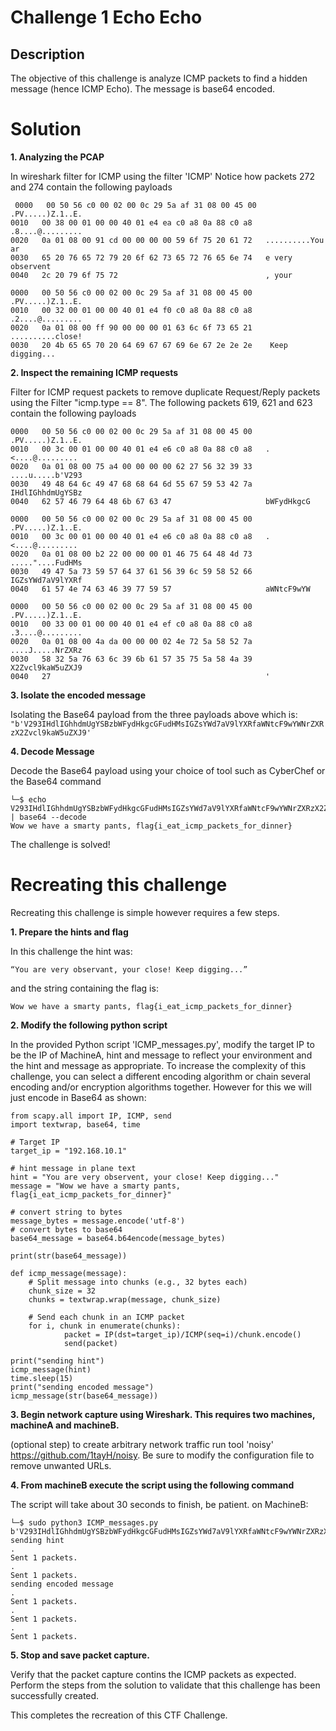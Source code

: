 ﻿

# Challenge 1 Echo Echo

## Description

The objective of this challenge is analyze ICMP packets to find a hidden message (hence ICMP Echo). The message is base64 encoded. 

# Solution
**1. Analyzing the PCAP**

In wireshark filter for ICMP using the filter 'ICMP' 
Notice how packets 272 and 274 contain the following payloads 
 
     0000   00 50 56 c0 00 02 00 0c 29 5a af 31 08 00 45 00   .PV.....)Z.1..E.
    0010   00 38 00 01 00 00 40 01 e4 ea c0 a8 0a 88 c0 a8   .8....@.........
    0020   0a 01 08 00 91 cd 00 00 00 00 59 6f 75 20 61 72   ..........You ar
    0030   65 20 76 65 72 79 20 6f 62 73 65 72 76 65 6e 74   e very observent
    0040   2c 20 79 6f 75 72                                 , your
    
    0000   00 50 56 c0 00 02 00 0c 29 5a af 31 08 00 45 00   .PV.....)Z.1..E.
    0010   00 32 00 01 00 00 40 01 e4 f0 c0 a8 0a 88 c0 a8   .2....@.........
    0020   0a 01 08 00 ff 90 00 00 00 01 63 6c 6f 73 65 21   ..........close!
    0030   20 4b 65 65 70 20 64 69 67 67 69 6e 67 2e 2e 2e    Keep digging...

**2. Inspect the remaining ICMP requests**


Filter for ICMP request packets to remove duplicate Request/Reply packets using the Filter "icmp.type == 8".
The following packets 619, 621 and 623 contain the following payloads  

    0000   00 50 56 c0 00 02 00 0c 29 5a af 31 08 00 45 00   .PV.....)Z.1..E.
    0010   00 3c 00 01 00 00 40 01 e4 e6 c0 a8 0a 88 c0 a8   .<....@.........
    0020   0a 01 08 00 75 a4 00 00 00 00 62 27 56 32 39 33   ....u.....b'V293
    0030   49 48 64 6c 49 47 68 68 64 6d 55 67 59 53 42 7a   IHdlIGhhdmUgYSBz
    0040   62 57 46 79 64 48 6b 67 63 47                     bWFydHkgcG
    
    0000   00 50 56 c0 00 02 00 0c 29 5a af 31 08 00 45 00   .PV.....)Z.1..E.
    0010   00 3c 00 01 00 00 40 01 e4 e6 c0 a8 0a 88 c0 a8   .<....@.........
    0020   0a 01 08 00 b2 22 00 00 00 01 46 75 64 48 4d 73   ....."....FudHMs
    0030   49 47 5a 73 59 57 64 37 61 56 39 6c 59 58 52 66   IGZsYWd7aV9lYXRf
    0040   61 57 4e 74 63 46 39 77 59 57                     aWNtcF9wYW
    
    0000   00 50 56 c0 00 02 00 0c 29 5a af 31 08 00 45 00   .PV.....)Z.1..E.
    0010   00 33 00 01 00 00 40 01 e4 ef c0 a8 0a 88 c0 a8   .3....@.........
    0020   0a 01 08 00 4a da 00 00 00 02 4e 72 5a 58 52 7a   ....J.....NrZXRz
    0030   58 32 5a 76 63 6c 39 6b 61 57 35 75 5a 58 4a 39   X2Zvcl9kaW5uZXJ9
    0040   27                                                '

**3. Isolate the encoded message** 

Isolating the Base64 payload from the three payloads above which is: `"b'V293IHdlIGhhdmUgYSBzbWFydHkgcGFudHMsIGZsYWd7aV9lYXRfaWNtcF9wYWNrZXRzX2Zvcl9kaW5uZXJ9'`

**4. Decode Message**  

Decode the Base64 payload using your choice of tool such as CyberChef or the Base64 command 

    └─$ echo V293IHdlIGhhdmUgYSBzbWFydHkgcGFudHMsIGZsYWd7aV9lYXRfaWNtcF9wYWNrZXRzX2Zvcl9kaW5uZXJ9 | base64 --decode 
    Wow we have a smarty pants, flag{i_eat_icmp_packets_for_dinner} 

The challenge is solved!


# Recreating this challenge 
Recreating this challenge is simple however requires a few steps.

**1. Prepare the hints and flag**

In this challenge the hint was: 

    “You are very observant, your close! Keep digging...”
and the string containing the flag is:

    Wow we have a smarty pants, flag{i_eat_icmp_packets_for_dinner}

**2. Modify the following python script**

In the provided Python script 'ICMP_messages.py', modify the target IP to be the IP of MachineA, hint and message to reflect your environment and the hint and message as appropriate. To increase the complexity of this challenge, you can select a different encoding algorithm or chain several encoding and/or encryption algorithms together. However for this we will just encode in Base64 as shown:

    from scapy.all import IP, ICMP, send
    import textwrap, base64, time
    
    # Target IP
    target_ip = "192.168.10.1"
    
    # hint message in plane text
    hint = "You are very observent, your close! Keep digging..."
    message = "Wow we have a smarty pants, flag{i_eat_icmp_packets_for_dinner}"
    
    # convert string to bytes 
    message_bytes = message.encode('utf-8')
    # convert bytes to base64
    base64_message = base64.b64encode(message_bytes)
    
    print(str(base64_message))
    
    def icmp_message(message):
    	# Split message into chunks (e.g., 32 bytes each)
    	chunk_size = 32
    	chunks = textwrap.wrap(message, chunk_size)
    
    	# Send each chunk in an ICMP packet
    	for i, chunk in enumerate(chunks):
        		packet = IP(dst=target_ip)/ICMP(seq=i)/chunk.encode()
        		send(packet)
    
    print("sending hint")
    icmp_message(hint)
    time.sleep(15)
    print("sending encoded message")
    icmp_message(str(base64_message))

**3. Begin network capture using Wireshark. This requires two machines, machineA and machineB.**

(optional step) to create arbitrary network traffic run tool 'noisy' https://github.com/1tayH/noisy. Be sure to modify the configuration file to remove unwanted URLs. 

**4. From machineB execute the script using the following command**

The script will take about 30 seconds to finish, be patient. 
on MachineB:

    └─$ sudo python3 ICMP_messages.py
    b'V293IHdlIGhhdmUgYSBzbWFydHkgcGFudHMsIGZsYWd7aV9lYXRfaWNtcF9wYWNrZXRzX2Zvcl9kaW5uZXJ9'
    sending hint
    .
    Sent 1 packets.
    .
    Sent 1 packets.
    sending encoded message
    .
    Sent 1 packets.
    .
    Sent 1 packets.
    .
    Sent 1 packets.

**5. Stop and save packet capture.**

Verify that the packet capture contins the ICMP packets as expected. Perform the steps from the solution to validate that this challenge has been successfully created.

This completes the recreation of this CTF Challenge. 



